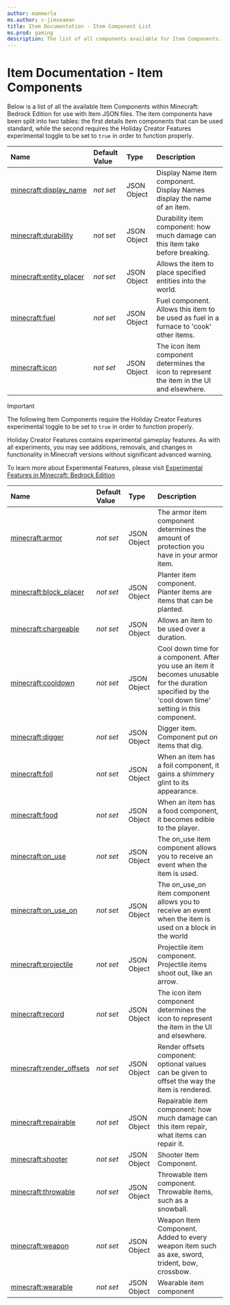 ```yaml
---
author: mammerla
ms.author: v-jimseaman
title: Item Documentation - Item Component List
ms.prod: gaming
description: The list of all components available for Item Components.
---
```


# Item Documentation - Item Components

Below is a list of all the available Item Components within Minecraft: Bedrock Edition for use with Item JSON files. The item components have been split into two tables: the first details item components that can be used standard, while the second requires the Holiday Creator Features experimental toggle to be set to `true` in order to function properly.


|Name |Default Value  |Type  |Description  |
|:----------|:----------|:----------|:----------|
|[minecraft:display_name](ItemComponents/minecraft_display_name.md)|*not set* | JSON Object|  Display Name item component. Display Names display the name of an item.|
|[minecraft:durability](ItemComponents/minecraft_durability.md)|*not set* |JSON Object|  Durability item component: how much damage can this item take before breaking.|
|[minecraft:entity_placer](ItemComponents/minecraft_entity_placer.md)|*not set* | JSON Object|  Allows the item to place specified entities into the world.|
|[minecraft:fuel](ItemComponents/minecraft_fuel.md)|*not set* |  JSON Object| Fuel component. Allows this item to be used as fuel in a furnace to 'cook' other items.|
|[minecraft:icon](ItemComponents/minecraft_icon.md)|*not set* | JSON Object|  The icon item component determines the icon to represent the item in the UI and elsewhere.|

>[!IMPORTANT]
> The following Item Components require the Holiday Creator Features experimental toggle to be set to `true` in order to function properly.
>
>Holiday Creator Features contains experimental gameplay features. As with all experiments, you may see additions, removals, and changes in functionality in Minecraft versions without significant advanced warning.
>
>To learn more about Experimental Features, please visit [Experimental Features in Minecraft: Bedrock Edition](/minecraft/creator/documents/experimentalfeaturestoggle)


|Name |Default Value  |Type  |Description  |
|:----------|:----------|:----------|:----------|
|[minecraft:armor](ItemComponents/minecraft_armor.md)|*not set* |  JSON Object| The armor item component determines the amount of protection you have in your armor item.|
|[minecraft:block_placer](ItemComponents/minecraft_block_placer.md)|*not set* | JSON Object|  Planter item component. Planter items are items that can be planted.|
|[minecraft:chargeable](ItemComponents/minecraft_chargeable.md)|*not set* | JSON Object| Allows an item to be used over a duration.|
|[minecraft:cooldown](ItemComponents/minecraft_cooldown.md)|*not set* | JSON Object|  Cool down time for a component. After you use an item it becomes unusable for the duration specified by the 'cool down time' setting in this component.|
|[minecraft:digger](ItemComponents/minecraft_digger.md)|*not set* | JSON Object|  Digger item. Component put on items that dig.|
|[minecraft:foil](ItemComponents/minecraft_foil.md)|*not set* | JSON Object|  When an item has a foil component, it gains a shimmery glint to its appearance.|
|[minecraft:food](ItemComponents/minecraft_food.md)|*not set* | JSON Object|  When an item has a food component, it becomes edible to the player.|
|[minecraft:on_use](ItemComponents/minecraft_on_use.md)|*not set* | JSON Object|  The on_use item component allows you to receive an event when the item is used.|
|[minecraft:on_use_on](ItemComponents/minecraft_on_use_on.md)|*not set*| JSON Object | The on_use_on item component allows you to receive an event when the item is used on a block in the world|
|[minecraft:projectile](ItemComponents/minecraft_projectile.md)|*not set* | JSON Object| Projectile item component. Projectile items shoot out, like an arrow.|
|[minecraft:record](ItemComponents/minecraft_record.md)|*not set* | JSON Object|  The icon item component determines the icon to represent the item in the UI and elsewhere.|
|[minecraft:render_offsets](ItemComponents/minecraft_render_offsets.md)|*not set* | JSON Object|  Render offsets component: optional values can be given to offset the way the item is rendered.|
|[minecraft:repairable](ItemComponents/minecraft_repairable.md)|*not set* | JSON Object|  Repairable item component: how much damage can this item repair, what items can repair it.|
|[minecraft:shooter](ItemComponents/minecraft_shooter.md)|*not set* | JSON Object|  Shooter Item Component.|
|[minecraft:throwable](ItemComponents/minecraft_throwable.md)|*not set* | JSON Object|  Throwable item component. Throwable items, such as a snowball.|
|[minecraft:weapon](ItemComponents/minecraft_weapon.md)|*not set* |  JSON Object| Weapon Item Component. Added to every weapon item such as axe, sword, trident, bow, crossbow.|
|[minecraft:wearable](ItemComponents/minecraft_wearable.md)|*not set* | JSON Object| Wearable item component|
